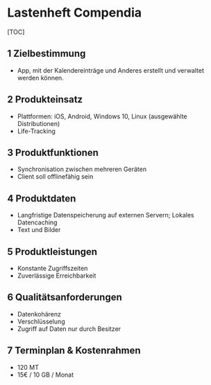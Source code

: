 # Lastenheft Compendia

[TOC]

## 1 Zielbestimmung
- App, mit der Kalendereinträge und Anderes erstellt und verwaltet werden können.

## 2 Produkteinsatz
- Plattformen: iOS, Android, Windows 10, Linux (ausgewählte Distributionen)
- Life-Tracking

## 3 Produktfunktionen
- Synchronisation zwischen mehreren Geräten
- Client soll offlinefähig sein

## 4 Produktdaten
- Langfristige Datenspeicherung auf externen Servern; Lokales Datencaching
- Text und Bilder

## 5 Produktleistungen
- Konstante Zugriffszeiten
- Zuverlässige Erreichbarkeit

## 6 Qualitätsanforderungen
- Datenkohärenz
- Verschlüsselung
- Zugriff auf Daten nur durch Besitzer

## 7 Terminplan & Kostenrahmen
- 120 MT
- 15€ / 10 GB / Monat

